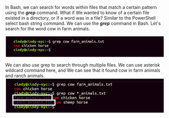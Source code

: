 In Bash, we can search for words within files that match a certain pattern using the ***grep*** command. What if We wanted to know of a certain file existed in a directory, or if a word was in a file? Similar to the PowerShell select bash string command. We can use the ***grep*** command in Bash. Let's search for the word cow in farm animals.

![search_in_linux](images/search_in_linux.png)

We can also use grep to search through multiple files.
We can use asterisk wildcard command here, and We can see that it found cow in farm animals and ranch animals.
![search_in_linux1](images/search_in_linux1.png)